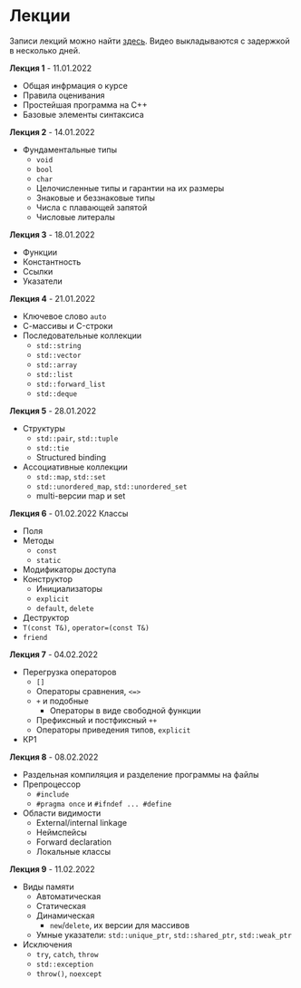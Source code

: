 # Лекции

Записи лекций можно найти [здесь](https://www.youtube.com/playlist?list=PLEwK9wdS5g0qH2ceSdeiPnB8xHb1hVB-_). Видео выкладываются с задержкой в несколько дней.

**Лекция 1** - 11.01.2022
- Общая инфрмация о курсе
- Правила оценивания
- Простейшая программа на C++
- Базовые элементы синтаксиса

**Лекция 2** - 14.01.2022
- Фундаментальные типы
  - `void`
  - `bool`
  - `char`
  - Целочисленные типы и гарантии на их размеры
  - Знаковые и беззнаковые типы
  - Числа с плавающей запятой
  - Числовые литералы

**Лекция 3** - 18.01.2022
- Функции
- Константность
- Ссылки
- Указатели

**Лекция 4** - 21.01.2022
- Ключевое слово `auto`
- С-массивы и C-строки
- Последовательные коллекции
  - `std::string`
  - `std::vector`
  - `std::array`
  - `std::list`
  - `std::forward_list`
  - `std::deque`

**Лекция 5** - 28.01.2022
- Структуры
  - `std::pair`, `std::tuple`
  - `std::tie`
  - Structured binding
- Ассоциативные коллекции
  - `std::map`, `std::set`
  - `std::unordered_map`, `std::unordered_set`
  - multi-версии map и set

**Лекция 6** - 01.02.2022
Классы
- Поля
- Методы
  - `const`
  - `static`
- Модификаторы доступа
- Конструктор
  - Инициализаторы
  - `explicit`
  - `default`, `delete`
- Деструктор
- `T(const T&)`, `operator=(const T&)`
- `friend`

**Лекция 7** - 04.02.2022
- Перегрузка операторов
  - `[]`
  - Операторы сравнения, `<=>`
  - `+` и подобные
    - Операторы в виде свободной функции
  - Префиксный и постфиксный `++`
  - Операторы приведения типов, `explicit`
- КР1

**Лекция 8** - 08.02.2022
- Раздельная компиляция и разделение программы на файлы
- Препроцессор
  - `#include`
  - `#pragma once` и `#ifndef ... #define`
- Области видимости
  - External/internal linkage
  - Неймспейсы
  - Forward declaration
  - Локальные классы

**Лекция 9** - 11.02.2022
- Виды памяти
  - Автоматическая
  - Статическая
  - Динамическая
    - `new`/`delete`, их версии для массивов
  - Умные указатели: `std::unique_ptr`, `std::shared_ptr`, `std::weak_ptr`
- Исключения
  - `try`, `catch`, `throw`
  - `std::exception`
  - `throw()`, `noexcept`
